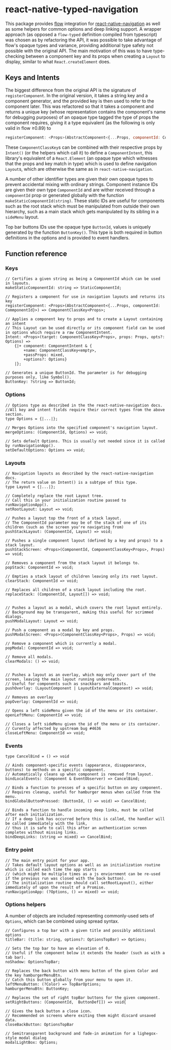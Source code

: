 react-native-typed-navigation
=============================

This package provides [flow](https://flow.org/) integration for [react-native-navigation](https://github.com/wix/react-native-navigation) as well as some helpers for common options and deep linking support. A wrapper approach (as opposed a `flow-typed` definition compiled from typescript) was chosen as by refactoring the API, it was possible to take advantage of flow's opaque types and variance, providing additional type safety not possible with the original API. The main motivation of this was to have type-checking between a component key and its props when creating a `Layout` to display, similar to what `React.createElement` does.

Keys and Intents
----------------

The biggest difference from the original API is the signature of `registerComponent`. In the original version, it takes a string key and a component generator, and the provided key is then used to refer to the component later.
This was refactored so that it takes a component and returns a unique key (whose representation contains the component's name for debugging purposes) of an opaque type tagged the type of props the component requires, giving it a type equivalent (as the following is only valid in flow ≥0.89) to

```js
registerComponent: <Props>(AbstractComponent<{...Props, componentId: CommponentId}>) => ComponentClassKey<Props>
```

These `ComponentClassKey`s can be combined with their respective props by `Intent()` (or the helpers which call it) to define a `ComponentIntent`, this library's equivalent of a `React.Element` (an opaque type which witnesses that the props and key match in type) which is used to define navigation `Layout`s, which are otherwise the same as in `react-native-navigation`.

A number of other identifier types are given their own opaque types to prevent accidental mixing with ordinary strings. Component instance IDs are given their own type `ComponentId` and are wither received through a `componentId` prop or generated globally with the function `makeStaticComponentId(string)`. These static IDs are useful for components such as the root stack which must be manipulated from outside their own hierarchy, such as a main stack which gets manipulated by its sibling in a `sideMenu` layout.

Top bar buttons IDs use the opaque type `ButtonId`, values is uniquely generated by the function `ButtonKey()`. This type is both required in button definitions in the options and is provided to event handlers.

Function reference
------------------

### Keys

```flow
// Certifies a given string as being a ComponentId which can be used in layouts.
makeStaticComponentId: string => StaticComponentId;

// Registers a component for use in navigation layouts and returns its key
registerComponent: <Props>(AbstractComponent<{...Props, componentId: CommponentId}>) => ComponentClassKey<Props>;

// Applies a component key to props and to create a Layout containing an intent
// This Layout can be used directly or its component field can be used in options which require a raw ComponentIntent.
Intent: <Props>(target: ComponentClassKey<Props>, props: Props, opts?: Options) =>
    {|+ component: ComponentIntent & {
        +name: ComponentClassKey<empty>,
        +passProps: mixed,
        +options?: Options}
    |};

// Generates a unique ButtonId. The parameter is for debugging purposes only, like Symbol().
ButtonKey: ?string => ButtonId;
```

### Options

```flow
// Options type as described in the the react-native-navigation docs.
//All key and intent fields require their correct types from the above section.
type Options = {|...|};

// Merges Options into the specified component's navigation layout.
mergeOptions: (ComponentId, Options) => void;

// Sets default Options. This is usually not needed since it is called by runNavigationApp().
setDefaultOptions: Options => void;
```

### Layouts

```flow
// Navigation layouts as described by the react-native-navigation docs.
// The return value on Intent() is a subtype of this type.
type Layout = {|...|};

// Completely replace the root Layout tree.
// Call this in your initialization routine passed to runNavigationApp().
setRootLayout: Layout => void;

// Pushes a layout top the front of a stack layout.
// The ComponentId parameter may be of the stack of one of its children (such as the screen you're navigating from)
pushStackLayout: (ComponentId, Layout) => void;

// Pushes a single component layout (defined by a key and props) to a stack layout.
pushStackScreen: <Props>(ComponentId, ComponentClassKey<Props>, Props) => void;

// Removes a component from the stack layout it belongs to.
popStack: ComponentId => void;

// Empties a stack layout of children leaving only its root layout.
clearStack: ComponentId => void;

// Replaces all children of a stack layout including the root.
replaceStack: (ComponentId, Layout[]) => void;


// Pushes a layout as a modal, which covers the root layout entirely.
// Background may be transparent, making this useful for scrimmed dialogs.
pushModalLayout: Layout => void;

// Push a component as a modal by key and props.
pushModalScreen: <Props>(ComponentClassKey<Props>, Props) => void;

// Remove a component which is currently a modal.
popModal: ComponentId => void;

// Remove all modals.
clearModals: () => void;


// Pushes a layout as an overlay, which may only cover part of the screen, leaving the main layout running underneath.
// Useful for components such as snackbars and toasts.
pushOverlay: (LayoutComponent | LayoutExternalComponent) => void;

// Removes an overlay
popOverlay: ComponentId => void;

// Opens a left sideMenu given the id of the menu or its container.
openLeftMenu: ComponentId => void;

// Closes a left sideMenu given the id of the menu or its container.
// Curently affected by upstream bug #4636
closeLeftMenu: ComponentId => void;
```

### Events

```flow
type CancelBind = () => void

// Ainds component-specific events (appearance, disappearance, buttons) to methods on a specific component.
// Automatically cleans up when component is removed from layout.
bindLocalEvents: (Component & EventObserver) => CancelBind;

// Binds a function to presses of a specific button on any component.
// Requires cleanup, useful for hamburger menus when called from the menu.
bindGlobalButtonPressed: (ButtonId, () => void) => CancelBind;

// Binds a function to handle incoming deep links, must be called after each initialization.
// If a deep link has occurred before this is called, the handler will be called immediately with the link,
// thus it is safe to call this after an authentication screen completes without missing links.
bindDeepLinks: (string => mixed) => CancelBind;
```

### Entry point

```flow
// The main entry point for your app.
// Takes default layout options as well as an initialization routine which is called each time the app starts
// (which might be multiple times as a js enviornment can be re-used if the previous run was closed with the back button).
// The initialization routine should call setRootLayout(), either immediately of upon the result of a Promise.
runNavigationApp: (?Options, () => mixed) => void;

```

### Options helpers

A number of objects are included representing commonly-used sets of `Options`, which can be combined using spread syntax.

```flow
// Configures a top bar with a given title and possibly additional options
titleBar: (title: string, options?: OptionsTopBar) => Options;

// Sets the top bar to have an elevation of 0.
// Useful if the component below it extends the header (such as with a tab bar).
noShadow: OptionsTopBar;

// Replaces the back button with menu button of the given Color and the key hamburgerMenuBtn.
// Catch this button globally from your menu to open it.
leftMenuButton: (?Color) => TopBarOptions;
hamburgerMenuBtn: ButtonKey;

// Replaces the set of right topBar buttons for the given component.
setRightButtons: (ComponentId,  ButtonDef[]) => void{

// Gives the back button a close icon.
// Recommended on screens where exiting them might discard unsaved data.
closeBackButton: OptionsTopBar

// Semitransparent background and fade-in animation for a lighegox-style modal dialog
modalLightBox: Options;

```
